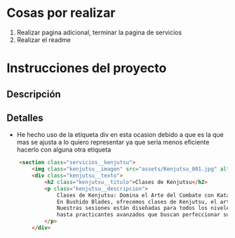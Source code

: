 # Cosas por realizar
1. Realizar pagina adicional, terminar la pagina de servicios
2. Realizar el readme


# Instrucciones del proyecto

## Descripción

## Detalles


- He hecho uso de la etiqueta div en esta ocasion debido 
a que es la que mas se ajusta a lo quiero representar 
ya que seria menos eficiente hacerlo con alguna otra etiqueta

```html
    <section class="servicios__kenjutsu">
        <img class="kenjutsu__imagen" src="assets/Kenjutsu_001.jpg" alt="Clases de Kenjutsu">
        <div class="kenjutsu__texto">
            <h2 class="kenjutsu__titulo">Clases de Kenjutsu</h2>
            <p class="kenjutsu__descripcion">
                Clases de Kenjutsu: Domina el Arte del Combate con Katana
                En Bushido Blades, ofrecemos clases de Kenjutsu, el arte tradicional del combate con katana, impartidas por maestros experimentados.
                Nuestras sesiones están diseñadas para todos los niveles, desde principiantes que desean aprender los fundamentos
                hasta practicantes avanzados que buscan perfeccionar su técnica.
            </p>
        </div>